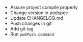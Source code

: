 - Assure project compile properly
- Change version in podspec
- Update CHANGELOG.md
- Push changes in git
- Add git tag
- Run `podPush.command`
